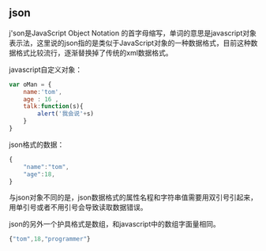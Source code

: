 ## json

j'son是JavaScript Object Notation 的首字母缩写，单词的意思是javascript对象表示法，这里说的json指的是类似于JavaScript对象的一种数据格式，目前这种数据格式比较流行，逐渐替换掉了传统的xml数据格式。

javascript自定义对象：

```javascript
var oMan = {
    name:'tom',
    age : 16 ,
    talk:function(s){
        alert('我会说'+s)
    }
}
```

json格式的数据：

```javascript
{
    "name":"tom",
    "age":18,
}
```

与json对象不同的是，json数据格式的属性名程和字符串值需要用双引号引起来，用单引号或者不用引号会导致读取数据错误。

json的另外一个护具格式是数组，和javascript中的数组字面量相同。

```javascript
{"tom",18,"programmer"}
```

